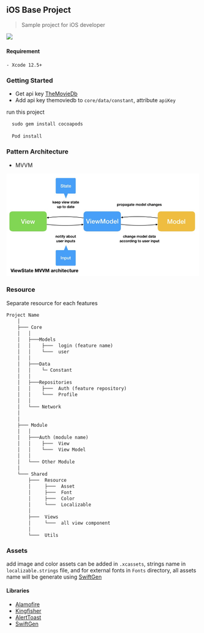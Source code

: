 ## iOS Base Project

> Sample project for iOS developer


<p><img src="image.png" width="1257"></p>

#### Requirement
```
- Xcode 12.5+ 
```

### Getting Started
- Get api key [TheMovieDb](https://www.themoviedb.org/settings/api)
- Add api key themoviedb to `core/data/constant`, attribute `apiKey`

run this project

```
  sudo gem install cocoapods

  Pod install

```

### Pattern Architecture  
- MVVM

<img src="mvvm.jpeg" />

### Resource 
Separate resource for each features

```
Project Name
    │
    ├─── Core 
    │   │
    │   ├───Models
    │   │    ├───  login (feature name)
    │   │    └───  user
    │   │
    │   ├───Data
    │   │    └─ Constant
    │   │
    │   ├───Repositories
    │   │    ├───  Auth (feature repository)
    │   │    └───  Profile
    │   │
    │   └─── Network 
    │         
    │
    ├─── Module 
    │   │
    │   ├───Auth (module name)
    │   │    ├───  View
    │   │    └───  View Model
    │   │
    │   └─── Other Module
    │    
    └─── Shared
        ├───  Resource
        │     ├───  Asset
        │     ├───  Font
        │     ├───  Color 
        │     └───  Localizable
        │
        ├───  Views
        │     └───  all view component
        │
        └───  Utils
```

### Assets 
add image and color assets can be added in `.xcassets`, strings name in `localizable.strings` file, and for external fonts in `Fonts` directory, all assets name will be generate using [SwiftGen](https://github.com/SwiftGen/SwiftGen)

#### Libraries

* [Alamofire](https://cocoapods.org/pods/Alamofire)
* [Kingfisher](https://cocoapods.org/pods/kingfisher)
* [AlertToast](https://cocoapods.org/pods/AlertToast)
* [SwiftGen](https://github.com/SwiftGen/SwiftGen)